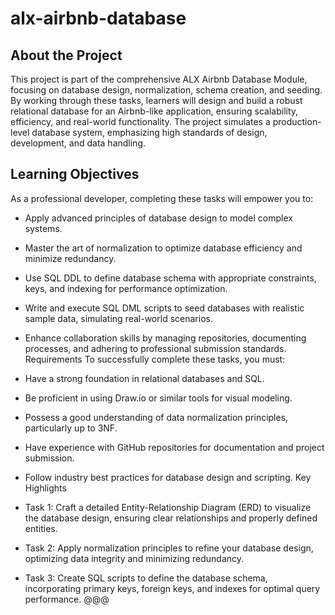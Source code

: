 # alx-airbnb-database

## About the Project
This project is part of the comprehensive ALX Airbnb Database Module, focusing on database design, normalization, schema creation, and seeding. By working through these tasks, learners will design and build a robust relational database for an Airbnb-like application, ensuring scalability, efficiency, and real-world functionality. The project simulates a production-level database system, emphasizing high standards of design, development, and data handling.

## Learning Objectives
As a professional developer, completing these tasks will empower you to:

- Apply advanced principles of database design to model complex systems.
- Master the art of normalization to optimize database efficiency and minimize redundancy.
- Use SQL DDL to define database schema with appropriate constraints, keys, and indexing for performance optimization.
- Write and execute SQL DML scripts to seed databases with realistic sample data, simulating real-world scenarios.
- Enhance collaboration skills by managing repositories, documenting processes, and adhering to professional submission standards.
Requirements
To successfully complete these tasks, you must:

- Have a strong foundation in relational databases and SQL.
- Be proficient in using Draw.io or similar tools for visual modeling.
- Possess a good understanding of data normalization principles, particularly up to 3NF.
- Have experience with GitHub repositories for documentation and project submission.
- Follow industry best practices for database design and scripting.
Key Highlights
- Task 1: Craft a detailed Entity-Relationship Diagram (ERD) to visualize the database design, ensuring clear relationships and properly defined entities.
- Task 2: Apply normalization principles to refine your database design, optimizing data integrity and minimizing redundancy.
- Task 3: Create SQL scripts to define the database schema, incorporating primary keys, foreign keys, and indexes for optimal query performance.
@@@                                                                                                                                    
                              

